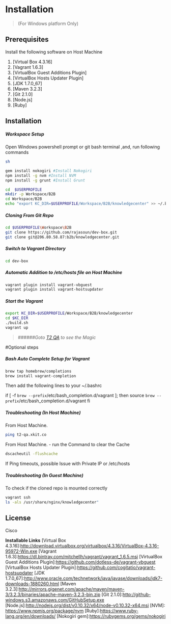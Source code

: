 Installation
============
> (For Windows platform Only)

Prerequisites
-------------
Install the following software on Host Machine
1. [Virtual Box 4.3.16] 
2. [Vagrant 1.6.3]
3. [VirtualBox Guest Additions Plugin]
4. [VirtualBox Hosts Updater Plugin]
5. [JDK 1.7.0_67]
6. [Maven 3.2.3]
7. [Git 2.1.0]
8. [Node.js]
9. [Ruby]
 
Installation
--------------
##### Workspace Setup
Open Windows powershell prompt or git bash terminal ,and,
run following commands
```sh
sh

gem install nokogiri #Install Nokogiri
npm install -g nvm #Install NVM
npm install -g grunt #Install Grunt

cd  $USERPROFILE
mkdir -p Workspace/B2B 
cd Workspace/B2B
echo "export KC_DIR=$USERPROFILE/Workspace/B2B/knowledgecenter" >> ~/.bashrc
```
##### Cloning From  Git Repo
```sh
cd $USERPROFILE\Workspace\B2B
git clone https://github.com/rajasoun/dev-box.git
git clone git@206.80.58.87:b2b/knowledgecenter.git
```
##### Switch to Vagrant Directory
```sh
cd dev-box
```

##### Automatic Addition to /etc/hosts file on Host Machine
```sh
vagrant plugin install vagrant-vbguest
vagrant plugin install vagrant-hostsupdater
```

##### Start the Vagrant
```sh
export KC_DIR=$USERPROFILE/Workspace/B2B/knowledgecenter
cd $KC_DIR
./build.sh
vagrant up

```

> ######_Goto [T2 QA](https://t2-qa.xkit.co "T2-QA") to see the Magic_

#Optional steps

##### Bash Auto Complete Setup for Vagrant
```sh
brew tap homebrew/completions
brew install vagrant-completion
```

Then add the following lines to your ~/.bashrc

if [ -f `brew --prefix`/etc/bash_completion.d/vagrant ]; then
    source `brew --prefix`/etc/bash_completion.d/vagrant
fi

##### Troubleshooting (In Host Machine)
From Host Machine. 
```sh
ping t2-qa.xkit.co 
```
From Host Machine. - run the Command to clear the Cache 
```sh
dscacheutil -flushcache
```
If Ping timeouts, possible Issue with Private IP or /etc/hosts


##### Troubleshooting (In Guest Machine)
To check if the cloned repo is mounted correctly
```sh
vagrant ssh
ls -als /usr/share/nginx/knowledgecenter" 
```

License
-------
Cisco

**Installable Links**
[Virtual Box 4.3.16]:http://download.virtualbox.org/virtualbox/4.3.16/VirtualBox-4.3.16-95972-Win.exe
[Vagrant 1.6.3]:https://dl.bintray.com/mitchellh/vagrant/vagrant_1.6.5.msi
[VirtualBox Guest Additions Plugin]:https://github.com/dotless-de/vagrant-vbguest
[VirtualBox Hosts Updater Plugin]:https://github.com/cogitatio/vagrant-hostsupdater
[JDK 1.7.0_67]:http://www.oracle.com/technetwork/java/javase/downloads/jdk7-downloads-1880260.html
[Maven 3.2.3]:http://mirrors.gigenet.com/apache/maven/maven-3/3.2.3/binaries/apache-maven-3.2.3-bin.zip
[Git 2.1.0]:http://github-windows.s3.amazonaws.com/GitHubSetup.exe
[Node.js]:http://nodejs.org/dist/v0.10.32/x64/node-v0.10.32-x64.msi
[NVM]: https://www.npmjs.org/package/nvm
[Ruby]:https://www.ruby-lang.org/en/downloads/
[Nokogiri gem]:https://rubygems.org/gems/nokogiri


